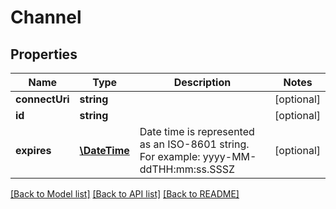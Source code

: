 # Channel

## Properties
Name | Type | Description | Notes
------------ | ------------- | ------------- | -------------
**connectUri** | **string** |  | [optional] 
**id** | **string** |  | [optional] 
**expires** | [**\DateTime**](\DateTime.md) | Date time is represented as an ISO-8601 string. For example: yyyy-MM-ddTHH:mm:ss.SSSZ | [optional] 

[[Back to Model list]](../README.md#documentation-for-models) [[Back to API list]](../README.md#documentation-for-api-endpoints) [[Back to README]](../README.md)


